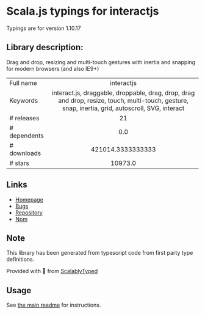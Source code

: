 
# Scala.js typings for interactjs

Typings are for version 1.10.17

## Library description:
Drag and drop, resizing and multi-touch gestures with inertia and snapping for modern browsers (and also IE9+)

|                    |                 |
| ------------------ | :-------------: |
| Full name          | interactjs |
| Keywords           | interact.js, draggable, droppable, drag, drop, drag and drop, resize, touch, multi-touch, gesture, snap, inertia, grid, autoscroll, SVG, interact |
| # releases         | 21 |
| # dependents       | 0.0 |
| # downloads        | 421014.3333333333 |
| # stars            | 10973.0 |

## Links
- [Homepage](https://interactjs.io)
- [Bugs](https://github.com/taye/interact.js/issues)
- [Repository](https://github.com/taye/interact.js)
- [Npm](https://www.npmjs.com/package/interactjs)
    


## Note
This library has been generated from typescript code from first party type definitions.

Provided with :purple_heart: from [ScalablyTyped](https://github.com/oyvindberg/ScalablyTyped)

## Usage
See [the main readme](../../readme.md) for instructions.


